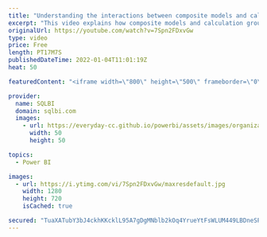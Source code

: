 ```yaml
---
title: "Understanding the interactions between composite models and calculation groups"
excerpt: "This video explains how composite models and calculation groups work together. Indeed, they might show a very unique behavior that a good DAX developer must understand well to build sound models.\r Article and download: https://sql.bi/736563?aff=yt\r \r How to learn DAX: https://www.sqlbi.com/guides/dax/?aff=yt"
originalUrl: https://youtube.com/watch?v=7Spn2FDxvGw
type: video
price: Free
length: PT17M7S
publishedDateTime: 2022-01-04T11:01:19Z
heat: 50

featuredContent: "<iframe width=\"800\" height=\"500\" frameborder=\"0\" src=\"https://www.youtube.com/embed/7Spn2FDxvGw\" allow=\"accelerometer; autoplay; encrypted-media; gyroscope; picture-in-picture\" allowfullscreen></iframe>"

provider:
  name: SQLBI
  domain: sqlbi.com
  images:
    - url: https://everyday-cc.github.io/powerbi/assets/images/organizations/sqlbi.com-50x50.jpg
      width: 50
      height: 50

topics:
  - Power BI

images:
  - url: https://i.ytimg.com/vi/7Spn2FDxvGw/maxresdefault.jpg
    width: 1280
    height: 720
    isCached: true

secured: "TuaXATubY3bJ4ckhKKcklL95A7gDgMNblb2kOq4YrueYtFsWLUM449LBDneSPWNElaKqvRB2dz3lnRnr6ec6T40xls3cbg8ziQyVGYaks0R5ju4j1ZFySECkxaWwL+JzlhZd/7e7f3q9ny2dkhhaPSbae+l/Mj63Gd7D0yqBJ3/h/vh0DicB+8Fr6p/rX2hZW37M2WlMbHoWTpuxjVHyDndclacKhcn5ZuIYWc1Ldm2DKuS/blLX++LNoTWHvPTCXzgQYcx0HUbs6XXmF7yJ0e0FkfZ5lPKR+EkYcH798WFUmIYlyiQQ9+YXPweo39FopqxsVxqw29798KBIpk4m3zOc0QmJ5tKvrATFvjZJHkaBqL/KfkOFBq3TtzSw9eCygX6ONYTL8F4kuzfZXOovmGMJqf2UOs2351cc0YJF3A4=;1D/eUa+Nt/gMrKZCD+MRFg=="
---
```


